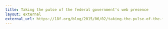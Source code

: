 ```yaml
---
title: Taking the pulse of the federal government's web presence
layout: external
external_url: https://18f.org/blog/2015/06/02/taking-the-pulse-of-the-federal-governments-web-presence/
---
```

